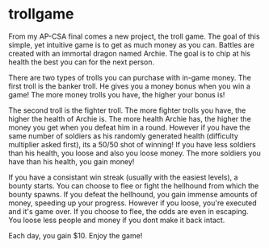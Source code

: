 # trollgame
From my AP-CSA final comes a new project, the troll game. The goal of this simple, yet intuitive game is to get as much money as you can.
Battles are created with an immortal dragon named Archie. The goal is to chip at his health the best you can for the next person.

There are two types of trolls you can purchase with in-game money.
The first troll is the banker troll. He gives you a money bonus when you win a game! The more money trolls you have, the higher your bonus is!

The second troll is the fighter troll. The more fighter trolls you have, the higher the health of Archie is.
The more health Archie has, the higher the money you get when you defeat him in a round.
However if you have the same number of soldiers as his randomly generated health (difficulty multiplier asked first), its a 50/50 shot of winning!
If you have less soldiers than his health, you loose and also you loose money.
The more soldiers you have than his health, you gain money!

If you have a consistant win streak (usually with the easiest levels), a bounty starts. You can choose to flee or fight the hellhound from which the bounty spawns.
If you defeat the hellhound, you gain immense amounts of money, speeding up your progress. However if you loose, you're executed and it's game over.
If you choose to flee, the odds are even in escaping. You loose less people and money if you dont make it back intact.

Each day, you gain $10. Enjoy the game!

